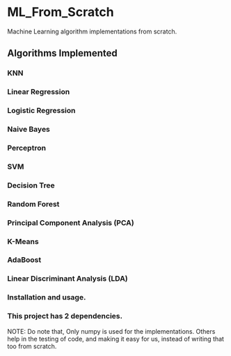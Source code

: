 # ML_From_Scratch
Machine Learning algorithm implementations from scratch.

## Algorithms Implemented
### KNN
### Linear Regression
### Logistic Regression
### Naive Bayes
### Perceptron
### SVM
### Decision Tree
### Random Forest
### Principal Component Analysis (PCA)
### K-Means
### AdaBoost
### Linear Discriminant Analysis (LDA)
### Installation and usage.
### This project has 2 dependencies.


NOTE: Do note that, Only numpy is used for the implementations. Others help in the testing of code, and making it easy for us, instead of writing that too from scratch.
